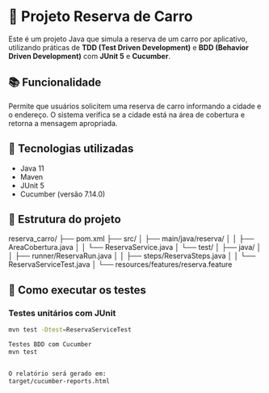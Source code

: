 # 🚗 Projeto Reserva de Carro

Este é um projeto Java que simula a reserva de um carro por aplicativo, utilizando práticas de **TDD (Test Driven Development)** e **BDD (Behavior Driven Development)** com **JUnit 5** e **Cucumber**.

## 📚 Funcionalidade

Permite que usuários solicitem uma reserva de carro informando a cidade e o endereço. O sistema verifica se a cidade está na área de cobertura e retorna a mensagem apropriada.

## 🧪 Tecnologias utilizadas

- Java 11
- Maven
- JUnit 5
- Cucumber (versão 7.14.0)

## 📁 Estrutura do projeto

reserva_carro/
├── pom.xml
├── src/
│ ├── main/java/reserva/
│ │ ├── AreaCobertura.java
│ │ └── ReservaService.java
│ └── test/
│ ├── java/
│ │ ├── runner/ReservaRun.java
│ │ ├── steps/ReservaSteps.java
│ │ └── ReservaServiceTest.java
│ └── resources/features/reserva.feature


## 🚀 Como executar os testes

### Testes unitários com JUnit

```bash
mvn test -Dtest=ReservaServiceTest

Testes BDD com Cucumber
mvn test


O relatório será gerado em:
target/cucumber-reports.html
